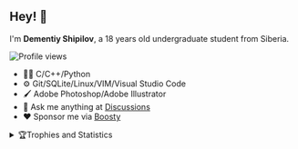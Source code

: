 ## Hey! 👋
I'm **Dementiy Shipilov**, a 18 years old undergraduate student from Siberia.

![Profile views](https://komarev.com/ghpvc/?username=harakki&label=Profile%20views&color=0e75b6&style=for-the-badge&label=Profile+views&color=blue)

- 👨‍💻 C/C++/Python
- ⚙️ Git/SQLite/Linux/VIM/Visual Studio Code
- 🖌️ Adobe Photoshop/Adobe Illustrator
- 💭 Ask me anything at [Discussions](https://github.com/harakki/harakki/discussions/new)
- ❤️ Sponsor me via [Boosty](./)

<details>
  
<summary>🏆Trophies and Statistics</summary>
  
<a href="https://github.com/ryo-ma/github-profile-trophy"><img src="https://github-profile-trophy.vercel.app/?username=harakki&theme=nord&no-frame=false&margin-w=7&margin-h=7&no-bg=false" alt="Trophy">

<a href="https://github.com/anuraghazra/github-readme-stats"><img src="https://github-readme-stats.vercel.app/api?username=harakki&theme=nord&show_icons=true" alt="Anurag's github stats">

<a href="https://github.com/anuraghazra/github-readme-stats"><img src="https://github-readme-stats.vercel.app/api/top-langs/?username=harakki&theme=nord&layout=compact" alt="Top Langs">

</details>
